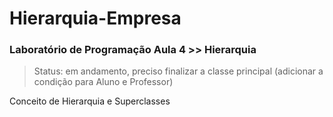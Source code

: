 # Hierarquia-Empresa
### Laboratório de Programação Aula 4 >> Hierarquia

> Status: em andamento, preciso finalizar a classe principal (adicionar a condição para Aluno e Professor)

Conceito de Hierarquia e Superclasses
